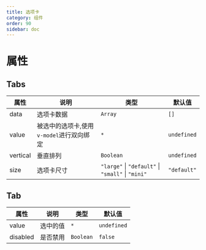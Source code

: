 ```yaml
---
title: 选项卡
category: 组件
order: 90
sidebar: doc
---
```


# 属性

## Tabs

| 属性 | 说明 | 类型 | 默认值 |
| --- | --- | --- | --- |
| data | 选项卡数据 | `Array` | `[]` |
| value | 被选中的选项卡,使用`v-model`进行双向绑定 | `*` | `undefined`|
| vertical | 垂直排列 | `Boolean` | `undefined` |
| size | 选项卡尺寸 | `"large"` &#124; `"default"` &#124; `"small"` &#124; `"mini"` | `"default"` |

## Tab

| 属性 | 说明 | 类型 | 默认值 |
| --- | --- | --- | --- |
| value | 选中的值 | `*` | `undefined` |
| disabled | 是否禁用 | `Boolean` | `false` |
